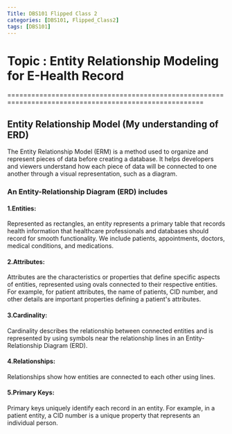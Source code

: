 ```yaml
---
Title: DBS101 Flipped Class 2
categories: [DBS101, Flipped_Class2]
tags: [DBS101]
---
```


# Topic : Entity Relationship Modeling for E-Health Record
=======================================================================================================

## Entity Relationship Model (My understanding of ERD)

The Entity Relationship Model (ERM) is a method used to organize and represent pieces of data before creating a database. It helps developers and viewers understand how each piece of data will be connected to one another through a visual representation, such as a diagram.


### An Entity-Relationship Diagram (ERD)  includes

#### 1.Entities:
Represented as rectangles, an entity represents a primary table that records health information that healthcare professionals and databases should record for smooth functionality. We include patients, appointments, doctors, medical conditions, and medications.

#### 2.Attributes:
Attributes are the characteristics or properties that define specific aspects of entities, represented using ovals connected to their respective entities. For example, for patient attributes, the name of patients, CID number, and other details are important properties defining a patient's attributes.

#### 3.Cardinality:
Cardinality describes the relationship between connected entities and is represented by using symbols near the relationship lines in an Entity-Relationship Diagram (ERD).

#### 4.Relationships:
Relationships show how entities are connected to each other using lines.

#### 5.Primary Keys:
Primary keys uniquely identify each record in an entity. For example, in a patient entity, a CID number is a unique property that represents an individual person.




